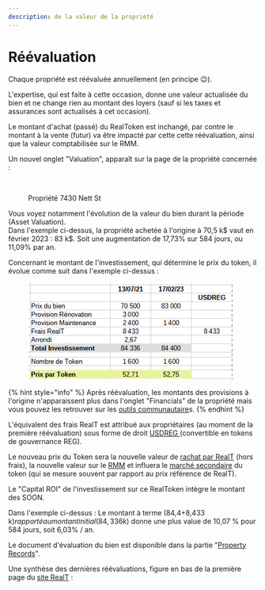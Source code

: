 ```yaml
---
description: de la valeur de la propriété
---
```


# Réévaluation

Chaque propriété est réévaluée annuellement (en principe :wink:).

L'expertise, qui est faite à cette occasion, donne une valeur actualisée du bien et ne change rien au montant des loyers (sauf si les taxes et assurances sont actualisés à cet occasion).

Le montant d'achat (passé) du RealToken est inchangé, par contre le montant à la vente (futur) va être impacté par cette cette réévaluation, ainsi que la valeur comptabilisée sur le RMM.

Un nouvel onglet "Valuation", apparaît sur la page de la propriété concernée :

<figure><img src="../.gitbook/assets/image (193).png" alt=""><figcaption><p>Propriété 7430 Nett St</p></figcaption></figure>

Vous voyez notamment l'évolution de la valeur du bien durant la période (Asset Valuation).\
Dans l'exemple ci-dessus, la propriété achetée à l'origine à 70,5 k$ vaut en février 2023 : 83 k$. Soit une augmentation de 17,73% sur 584 jours, ou 11,09% par an.

Concernant le montant de l'investissement, qui détermine le prix du token, il évolue comme suit dans l'exemple ci-dessus :

<figure><img src="../.gitbook/assets/image.png" alt=""><figcaption></figcaption></figure>

{% hint style="info" %}
Après réévaluation, les montants des provisions à l'origine n'apparaissent plus dans l'onglet "Financials" de la propriété mais vous pouvez les retrouver sur les [outils communautaire](../la-communaute-realt/analyse-des-proprietes.md)s.
{% endhint %}

L'équivalent des frais RealT est attribué aux propriétaires (au moment de la première réévaluation) sous forme de droit [USDREG ](reg-soon.md)(convertible en tokens de gouvernance REG).

Le nouveau prix du Token sera la nouvelle valeur de [rachat par RealT](vendre-ses-realtokens.md) (hors frais), la nouvelle valeur sur le [RMM](../defi-realt/rmm/) et influera le [marché secondaire](../defi-realt/dex-swap/yam.md) du token (qui se mesure souvent par rapport au prix référence de RealT).

Le "Capital ROI" de l'investissement sur ce RealToken intègre le montant des SOON.

Dans l'exemple ci-dessus : Le montant à terme (84,4+8,433 k$) rapporté au montant initial (84,336 k$) donne une plus value de 10,07 % pour 584 jours, soit 6,03% / an.

Le document d'évaluation du bien est disponible dans la partie "[Property Records](dossier-de-propriete/)".

Une synthèse des dernières réévaluations, figure en bas de la première page du [site RealT](https://realt.co/) :

<figure><img src="../.gitbook/assets/image (150).png" alt=""><figcaption></figcaption></figure>
